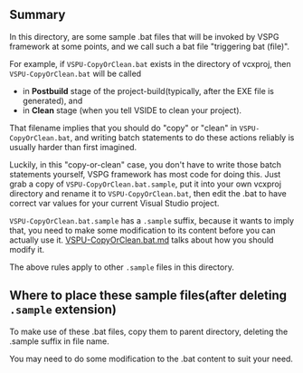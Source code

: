 ## Summary

In this directory, are some sample .bat files that will be invoked by VSPG framework at some points, and we call such a bat file "triggering bat (file)".

For example, if `VSPU-CopyOrClean.bat` exists in the directory of vcxproj, then `VSPU-CopyOrClean.bat` will be called 

- in **Postbuild** stage of the project-build(typically, after the EXE file is generated), and
- in **Clean** stage (when you tell VSIDE to clean your project).

That filename implies that you should do "copy" or "clean" in `VSPU-CopyOrClean.bat`, and writing batch statements to do these actions reliably is usually harder than first imagined.

Luckily, in this "copy-or-clean" case, you don't have to write those batch statements yourself, VSPG framework has most code for doing this. Just grab a copy of `VSPU-CopyOrClean.bat.sample`, put it into your own vcxproj directory and rename it to `VSPU-CopyOrClean.bat`, then edit the .bat to have correct var values for your current Visual Studio project.

`VSPU-CopyOrClean.bat.sample` has a `.sample` suffix, because it wants to imply that, you need to make some modification to its content before you can actually use it. [VSPU-CopyOrClean.bat.md](VSPU-CopyOrClean.bat.md) talks about how you should modify it.

The above rules apply to other `.sample` files in this directory.

## Where to place these sample files(after deleting `.sample` extension)



To make use of these .bat files, copy them to parent directory, deleting the .sample suffix in file name.

You may need to do some modification to the .bat content to suit your need.
